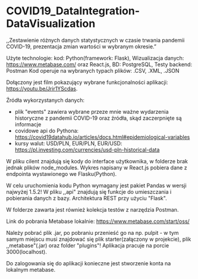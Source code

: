 # COVID19_DataIntegration-DataVisualization

,,Zestawienie różnych danych statystycznych w czasie trwania pandemii COVID-19, prezentacja zmian wartości w wybranym okresie.”

Użyte technologie: kod: Python(framework: Flask), Wizualizacja danych: https://www.metabase.com/ oraz React.js, BD: PostgreSQL, Testy backend: Postman
Kod operuje na wybranych typach plików: .CSV, .XML, .JSON

Dołączony jest film pokazujący wybrane funkcjonalności aplikacji: https://youtu.be/Jrir1YScdas.

Źródła wykorzystanych danych: 
- plik "events" zawiera wybrane przeze mnie ważne wydarzenia historyczne z pandemii COVID-19 oraz źródła, skąd zaczerpnięte są informacje
- covidowe api do Pythona: https://covid19datahub.io/articles/docs.html#epidemiological-variables
- kursy walut: USD/PLN, EUR/PLN, EUR/USD: https://pl.investing.com/currencies/usd-pln-historical-data

W pliku cilent znajdują się kody do interface użytkownika, w folderze brak jednak plików node_modules.
Wykres napisany w React.js pobiera dane z endpointa wystawionego we Flasku(Python). 

W celu uruchomienia kodu Python wymagany jest pakiet Pandas w wersji najwyżej 1.5.2!
W pliku ,,api" znajdują się funkcje do umieszczania i pobierania danych z bazy. Architektura REST przy użyciu "Flask".

W folderze zawarta jest również kolekcja testów z narzędzia Postman.

Link do pobrania Metabase lokalnie: https://www.metabase.com/start/oss/

Należy pobrać plik .jar, po pobraniu przenieść go na np. pulpit - w tym samym miejscu musi znajdować się
plik starter(załączony w projekcie), plik ,,metabase"(.jar) oraz folder "plugins"! 
Aplikacja pracuje na porcie 3000(localhost).

Do zalogowania się do aplikacji konieczne jest stworzenie konta na lokalnym metabase.
